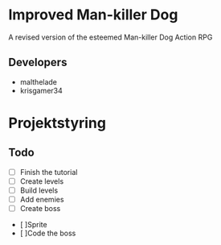 # Improved Man-killer Dog
A revised version of the esteemed Man-killer Dog Action RPG

## Developers
- malthelade
- krisgamer34



# Projektstyring


## Todo
- [ ] Finish the tutorial
- [ ] Create levels
-   [ ] Build levels
-   [ ] Add enemies
- [ ] Create boss
-   [ ]Sprite
-   [ ]Code the boss
